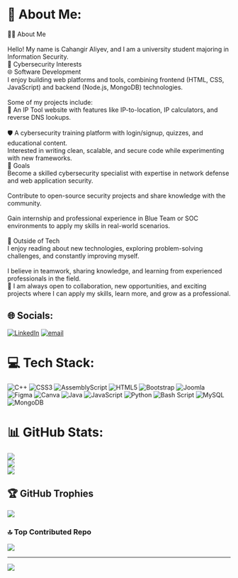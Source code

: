# 💫 About Me:
👨‍💻 About Me<br><br>Hello! My name is Cahangir Aliyev, and I am a university student majoring in Information Security.<br>🔐 Cybersecurity Interests<br>🌐 Software Development<br>I enjoy building web platforms and tools, combining frontend (HTML, CSS, JavaScript) and backend (Node.js, MongoDB) technologies.<br><br>Some of my projects include:<br>🔎 An IP Tool website with features like IP-to-location, IP calculators, and reverse DNS lookups.<br><br>🛡️ A cybersecurity training platform with login/signup, quizzes, and educational content.<br>Interested in writing clean, scalable, and secure code while experimenting with new frameworks.<br>🌟 Goals<br>Become a skilled cybersecurity specialist with expertise in network defense and web application security.<br><br>Contribute to open-source security projects and share knowledge with the community.<br><br>Gain internship and professional experience in Blue Team or SOC environments to apply my skills in real-world scenarios.<br><br>🤝 Outside of Tech<br>I enjoy reading about new technologies, exploring problem-solving challenges, and constantly improving myself.<br><br>I believe in teamwork, sharing knowledge, and learning from experienced professionals in the field.<br>🚀 I am always open to collaboration, new opportunities, and exciting projects where I can apply my skills, learn more, and grow as a professional.


## 🌐 Socials:
[![LinkedIn](https://img.shields.io/badge/LinkedIn-%230077B5.svg?logo=linkedin&logoColor=white)](https://linkedin.com/in/https://www.linkedin.com/in/cahangir-eliyev-966560285/) [![email](https://img.shields.io/badge/Email-D14836?logo=gmail&logoColor=white)](mailto:cahangirliyev02@gmail.com) 

# 💻 Tech Stack:
![C++](https://img.shields.io/badge/c++-%2300599C.svg?style=for-the-badge&logo=c%2B%2B&logoColor=white) ![CSS3](https://img.shields.io/badge/css3-%231572B6.svg?style=for-the-badge&logo=css3&logoColor=white) ![AssemblyScript](https://img.shields.io/badge/assembly%20script-%23000000.svg?style=for-the-badge&logo=assemblyscript&logoColor=white) ![HTML5](https://img.shields.io/badge/html5-%23E34F26.svg?style=for-the-badge&logo=html5&logoColor=white) ![Bootstrap](https://img.shields.io/badge/bootstrap-%238511FA.svg?style=for-the-badge&logo=bootstrap&logoColor=white) ![Joomla](https://img.shields.io/badge/joomla-%235091CD.svg?style=for-the-badge&logo=joomla&logoColor=white) ![Figma](https://img.shields.io/badge/figma-%23F24E1E.svg?style=for-the-badge&logo=figma&logoColor=white) ![Canva](https://img.shields.io/badge/Canva-%2300C4CC.svg?style=for-the-badge&logo=Canva&logoColor=white) ![Java](https://img.shields.io/badge/java-%23ED8B00.svg?style=for-the-badge&logo=openjdk&logoColor=white) ![JavaScript](https://img.shields.io/badge/javascript-%23323330.svg?style=for-the-badge&logo=javascript&logoColor=%23F7DF1E) ![Python](https://img.shields.io/badge/python-3670A0?style=for-the-badge&logo=python&logoColor=ffdd54) ![Bash Script](https://img.shields.io/badge/bash_script-%23121011.svg?style=for-the-badge&logo=gnu-bash&logoColor=white) ![MySQL](https://img.shields.io/badge/mysql-4479A1.svg?style=for-the-badge&logo=mysql&logoColor=white) ![MongoDB](https://img.shields.io/badge/MongoDB-%234ea94b.svg?style=for-the-badge&logo=mongodb&logoColor=white)
# 📊 GitHub Stats:
![](https://github-readme-stats.vercel.app/api?username=Cahangirds&theme=radical&hide_border=false&include_all_commits=true&count_private=true)<br/>
![](https://nirzak-streak-stats.vercel.app/?user=Cahangirds&theme=radical&hide_border=false)<br/>
![](https://github-readme-stats.vercel.app/api/top-langs/?username=Cahangirds&theme=radical&hide_border=false&include_all_commits=true&count_private=true&layout=compact)

## 🏆 GitHub Trophies
![](https://github-profile-trophy.vercel.app/?username=Cahangirds&theme=radical&no-frame=false&no-bg=true&margin-w=4)

### 🔝 Top Contributed Repo
![](https://github-contributor-stats.vercel.app/api?username=Cahangirds&limit=5&theme=radical&combine_all_yearly_contributions=true)

---
[![](https://visitcount.itsvg.in/api?id=Cahangirds&icon=2&color=1)](https://visitcount.itsvg.in)

<!-- Proudly created with GPRM ( https://gprm.itsvg.in ) -->
